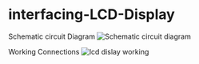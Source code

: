 # interfacing-LCD-Display

Schematic circuit Diagram
![Schematic circuit diagram](https://github.com/Sakshi-2707/interfacing-LCD-Display/assets/127045654/43fcfe78-a46d-47d0-8eec-2b646bbc51db)

Working Connections
![lcd dislay working](https://github.com/Sakshi-2707/interfacing-LCD-Display/assets/127045654/810e6a46-fc2c-46a3-a7c0-0e31e5b874d1)

